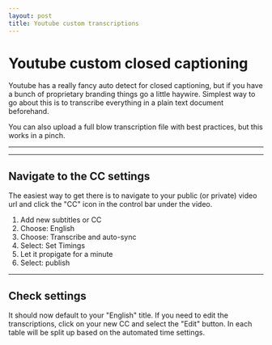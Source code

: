 ```yaml
---
layout: post
title: Youtube custom transcriptions
---
```


# Youtube custom closed captioning

Youtube has a really fancy auto detect for closed captioning, but if you have a bunch of proprietary branding things go a little haywire. Simplest way to go about this is to transcribe everything in a plain text document beforehand.

You can also upload a full blow transcription file with best practices, but this works in a pinch.

***
<hr class="rule">

## Navigate to the CC settings

The easiest way to get there is to navigate to your public (or private) video url and click the "CC" icon in the control bar under the video.

1. Add new subtitles or CC
2. Choose: English
3. Choose: Transcribe and auto-sync
4. Select: Set Timings
5. Let it propigate for a minute
6. Select: publish

***

## Check settings

It should now default to your "English" title. If you need to edit the transcriptions, click on your new CC and select the "Edit" button. In each table will be split up based on the automated time settings.
